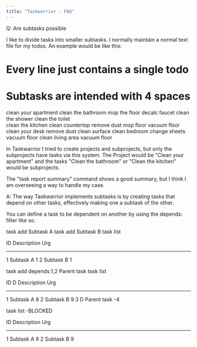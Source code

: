 ```yaml
---
title: "Taskwarrior - FAQ"
---
```


Q: Are subtasks possible

I like to divide tasks into smaller subtasks. I normally maintain a normal text file for my todos. An example would be like this:

# Every line just contains a single todo
# Subtasks are intended with 4 spaces
 
clean your apartment
    clean the bathroom
        mop the floor
        decalc faucet
        clean the shower
        clean the toilet    
    clean the kitchen
        clean countertop
        remove dust
        mop floor
        vacuum floor
    clean your desk
        remove dust
        clean surface
    clean bedroom
        change sheets
        vacuum floor
    clean living area
        vacuum floor

In Taskwarrior I tried to create projects and subprojects, but only the subprojects have tasks via this system. The Project would be "Clean your apartment" and the tasks "Clean the bathroom" or "Clean the kitchen" would be subprojects.

The "task report summary" command shows a good summary, but I think I am overseeing a way to handle my case.

A: The way Taskwarrior implements subtasks is by creating tasks that depend on other tasks, effectively making one a subtask of the other.

You can define a task to be dependent on another by using the depends: filter like so.

task add Subtask A
task add Subtask B
task list

ID Description  Urg
-- ------------ ----
 1 Subtask A       1
 2 Subtask B       1

task add depends:1,2 Parent task
task list

ID D Description  Urg
-- - ------------ ----
 1   Subtask A       9
 2   Subtask B       9
 3 D Parent task    -4

task list -BLOCKED

ID Description  Urg
-- ------------ ----
 1 Subtask A       9
 2 Subtask B       9

